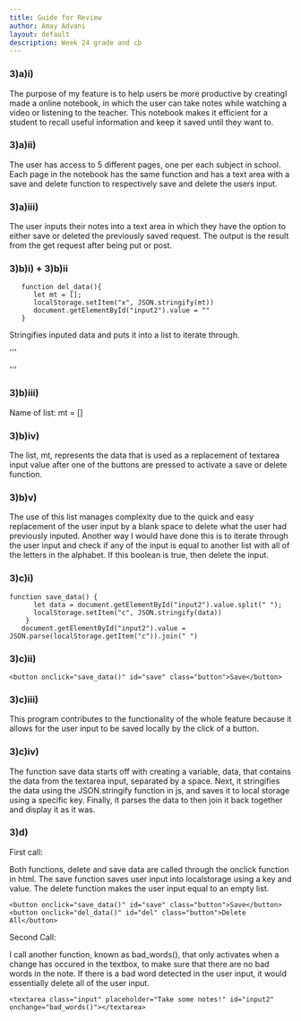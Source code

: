 ```yaml
--- 
title: Guide for Review 
author: Amay Advani
layout: default
description: Week 24 grade and cb
---
```


### 3)a)i)

The purpose of my feature is to help users be more productive by creatingI made a online notebook, in which the user can take notes while watching a video or listening to the teacher. This notebook makes it efficient for a student to recall useful information and keep it saved until they want to.

### 3)a)ii)

The user has access to 5 different pages, one per each subject in school. Each page in the notebook has the same function and has a text area with a save and delete function to respectively save and delete the users input.

### 3)a)iii)

The user inputs their notes into a text area in which they have the option to either save or deleted the previously saved request. The output is the result from the get request after being put or post. 

### 3)b)i) + 3)b)ii
```
   function del_data(){
      let mt = [];
      localStorage.setItem("x", JSON.stringify(mt))
      document.getElementById("input2").value = ""
   }
```

Stringifies inputed data and puts it into a list to iterate through. 


'''
<!--<button onclick="del_data()" id="delete" class="button">Delete All</button>-->
'''

### 3)b)iii)

Name of list: mt = []

### 3)b)iv)

The list, mt, represents the data that is used as a replacement of textarea input value after one of the buttons are pressed to activate a save or delete function.

### 3)b)v)

The use of this list manages complexity due to the quick and easy replacement of the user input by a blank space to delete what the user had previously inputed. Another way I would have done this is to iterate through the user input and check if any of the input is equal to another list with all of the letters in the alphabet. If this boolean is true, then delete the input.

### 3)c)i)

```
function save_data() {
      let data = document.getElementById("input2").value.split(" ");
      localStorage.setItem("c", JSON.stringify(data))
    } 
   document.getElementById("input2").value = JSON.parse(localStorage.getItem("c")).join(" ")

```

### 3)c)ii)

```
<button onclick="save_data()" id="save" class="button">Save</button>
```

### 3)c)iii)

This program contributes to the functionality of the whole feature because it allows for the user input to be saved locally by the click of a button.

### 3)c)iv)

The function save data starts off with creating a variable, data, that contains the data from the textarea input, separated by a space. Next, it stringifies the data using the JSON.stringify function in js, and saves it to local storage using a specific key. Finally, it parses the data to then join it back together and display it as it was. 

### 3)d)

First call:

Both functions, delete and save data are called through the onclick function in html. The save function saves user input into localstorage using a key and value. The delete function makes the user input equal to an empty list. 

```
<button onclick="save_data()" id="save" class="button">Save</button>
<button onclick="del_data()" id="del" class="button">Delete All</button>
```

Second Call:

I call another function, known as bad_words(), that only activates when a change has occured in the textbox, to make sure that there are no bad words in the note. If there is a bad word detected in the user input, it would essentially delete all of the user input. 

```
<textarea class="input" placeholder="Take some notes!" id="input2" onchange="bad_words()"></textarea>
```










